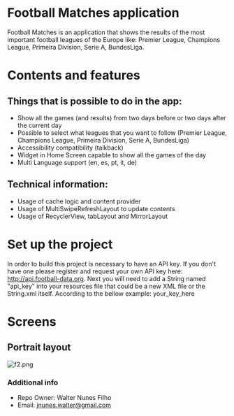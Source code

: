 # **Football Matches application** #
Football Matches is an application that shows the results of the most important football leagues of the Europe like: Premier League, Champions League, Primeira Division, Serie A, BundesLiga.

# **Contents and features** #
## Things that is possible to do in the app: ##
* Show all the games (and results) from two days before or two days after the current day
* Possible to select what leagues that you want to follow (Premier League, Champions League, Primeira Division, Serie A, BundesLiga)
* Accessibility compatibility  (talkback)
* Widget in Home Screen capable to show all the games of the day
* Multi Language support (en, es, pt, it, de)

## Technical information: ##
* Usage of cache logic and content provider
* Usage of MultiSwipeRefreshLayout to update contents
* Usage of RecyclerView, tabLayout and MirrorLayout

# **Set up the project** #
In order to build this project is necessary to have an API key. If you don't have one please register and request your own API key here: http://api.football-data.org. Next you will need to add a String named "api_key" into your resources file that could be a new XML file or the String.xml itself. According to the bellow example: <string name="api_key" translatable="false">your_key_here</string>

# **Screens** #
## Portrait layout ##

![f2.png](https://bitbucket.org/repo/pqjbaX/images/718662322-f2.png)

### Additional info ###

* Repo Owner: Walter Nunes Filho
* Email: jnunes.walter@gmail.com